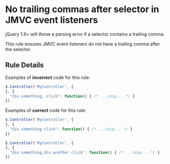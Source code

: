 # No trailing commas after selector in JMVC event listeners

jQuery 1.9+ will throw a parsing error if a selector contains a trailing comma.

This rule ensures JMVC event listeners do not have a trailing comma after the
selector.

## Rule Details

Examples of **incorrect** code for this rule:

```js
$.Controller('MyController', {
}, {
  "div.something, click": function() { /* ...snip... */ }
})
```

Examples of **correct** code for this rule:

```js
$.Controller('MyController', {
}, {
  "div.something click": function() { /* ...snip... */ }
})
```

```js
$.Controller('MyController', {
}, {
  "div.something,div.another click": function() { /* ...snip... */ }
})
```
